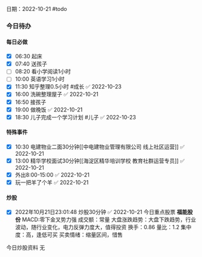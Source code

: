 日期：2022-10-21
#todo
### 今日待办
#### 每日必做
- [x] 06:30 起床
- [x] 07:40 送孩子
- [ ] 08:20 看小学阅读1小时
- [ ] 10:00 英语学习1小时
- [x] 11:30 知乎整理0.5小时 #成长 ✅ 2022-10-23
- [x] 16:00 洗碗整理屋子 ✅ 2022-10-21
- [x] 16:50 接孩子
- [x] 19:00 做晚饭 ✅ 2022-10-21
- [x] 18:30 儿子完成一个学习计划 #儿子 ✅ 2022-10-23

#### 特殊事件
- [x] 10:30 电建物业二面30分钟[[中电建物业管理有限公司 线上社区运营]] ✅ 2022-10-21
- [x] 13:00 精华学校面试30分钟[[海淀区精华培训学校 教育社群运营专员]] ✅ 2022-10-21
- [x] 外出8:00-15:00 ✅ 2022-10-21
- [x] 玩一把羊了个羊 ✅ 2022-10-21

#### 炒股

- [x] 2022年10月21日23:01:48 炒股30分钟 ✅ 2022-10-21
今日重点股票
**福能股份**
MACD:零下金叉势力强
成交额：常量
大盘涨跌趋势：大盘下跌趋势，行业波动，随行业变化，电力反弹力度大，值得投资
换手：0.86
量比：1.2
集中度：高，逢低可买
买卖情绪：缩量区间，惜售

今日炒股资料
无




